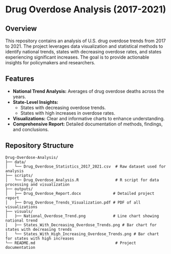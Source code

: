# Drug Overdose Analysis (2017-2021)

## Overview
This repository contains an analysis of U.S. drug overdose trends from 2017 to 2021. The project leverages data visualization and statistical methods to identify national trends, states with decreasing overdose rates, and states experiencing significant increases. The goal is to provide actionable insights for policymakers and researchers.

## Features
- **National Trend Analysis:** Averages of drug overdose deaths across the years.
- **State-Level Insights:**
  - States with decreasing overdose trends.
  - States with high increases in overdose rates.
- **Visualizations:** Clear and informative charts to enhance understanding.
- **Comprehensive Report:** Detailed documentation of methods, findings, and conclusions.

## Repository Structure
```plaintext
Drug-Overdose-Analysis/
├── data/
│   └── Drug_Overdose_Statistics_2017_2021.csv  # Raw dataset used for analysis
├── scripts/
│   └── Drug_Overdose_Analysis.R                # R script for data processing and visualization
├── outputs/
│   ├── Drug_Overdose_Report.docx              # Detailed project report
│   ├── Drug_Overdose_Trends_Visualization.pdf # PDF of all visualizations
├── visuals/
│   ├── National_Overdose_Trend.png            # Line chart showing national trend
│   ├── States_With_Decreasing_Overdose_Trends.png # Bar chart for states with decreasing trends
│   └── States_With_High_Increasing_Overdose_Trends.png # Bar chart for states with high increases
└── README.md                                   # Project documentation
